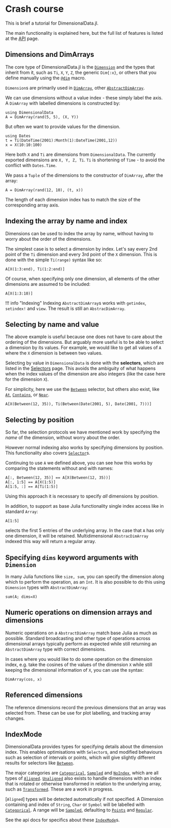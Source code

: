 # Crash course

This is brief a tutorial for DimensionalData.jl.

The main functionality is explained here, but the full list of features is
listed at the [API](@ref) page.

## Dimensions and DimArrays

The core type of DimensionalData.jl is the [`Dimension`](@ref) and the types
that inherit from it, such as `Ti`, `X`, `Y`, `Z`, the generic `Dim{:x}`, or
others that you define manually using the [`@dim`](@ref) macro.

`Dimension`s are primarily used in [`DimArray`](@ref), other
[`AbstractDimArray`](@ref).

We can use dimensions without a value index - these simply label the axis.
A `DimArray` with labelled dimensions is constructed by:

```@example main
using DimensionalData
A = DimArray(rand(5, 5), (X, Y))
```

But often we want to provide values for the dimension.

```@example main
using Dates
t = Ti(DateTime(2001):Month(1):DateTime(2001,12))
x = X(10:10:100)
```

Here both `X` and `Ti` are dimensions from `DimensionalData`. The currently
exported dimensions are `X, Y, Z, Ti`. `Ti` is shortening of `Time` -
to avoid the conflict with `Dates.Time`.

We pass a `Tuple` of the dimensions to the constructor of `DimArray`,
after the array:

```@example main
A = DimArray(rand(12, 10), (t, x))
```

The length of each dimension index has to match the size of the corresponding
array axis. 


## Indexing the array by name and index

Dimensions can be used to index the array by name, without having to worry
about the order of the dimensions.

The simplest case is to select a dimension by index. Let's say every 2nd point
of the `Ti` dimension and every 3rd point of the `X` dimension. This is done
with the simple `Ti(range)` syntax like so:

```@example main
A[X(1:3:end), Ti(1:2:end)]
```

Of course, when specifying only one dimension, all elements of the other
dimensions are assumed to be included:

```@example main
A[X(1:3:10)]
```

!!! info "Indexing"
    Indexing `AbstractDimArray`s works with `getindex`, `setindex!` and
    `view`. The result is still an `AbstracDimArray`.


## Selecting by name and value

The above example is useful because one does not have to care about the ordering
of the dimensions. But arguably more useful is to be able to select a dimension
by its values. For example, we would like to get all values of `A` where the `X`
dimension is between two values.

Selecting by value in `DimensionalData` is done with the **selectors**, which
are listed in the [Selectors](@ref) page. This avoids the ambiguity of what
happens when the index values of the dimension are also integers (like the case
here for the dimension `X`).

For simplicity, here we use the [`Between`](@ref) selector, but  others also
exist, like [`At`](@ref), [`Contains`](@ref), or [`Near`](@ref).

```@example main
A[X(Between(12, 35)), Ti(Between(Date(2001, 5), Date(2001, 7)))]
```

## Selecting by position

So far, the selection protocols we have mentioned work by specifying the _name_
of the dimension, without worry about the order.

However normal indexing also works by specifying dimensions by position. This
functionality also covers [`Selector`](@ref)s.

Continuing to use `A` we defined above, you can see how this works by comparing
the statements without and with names:

```@example main
A[:, Between(12, 35)] == A[X(Between(12, 35))]
A[:, 1:5] == A[X(1:5)]
A[1:5, :] == A[Ti(1:5)]
```

Using this approach it is necessary to specify _all_ dimensions by position. 

In addition, to support as base Julia functionality single index access like in
standard `Array`:

```@example main
A[1:5]
```

selects the first 5 entries of the underlying array. In the case that `A` has
only one dimension, it will be retained. Multidimensional
`AbstracDimArray` indexed this way will return a regular array.



## Specifying `dims` keyword arguments with `Dimension`

In many Julia functions like `size, sum`, you can specify the dimension along
which to perform the operation, as an `Int`. It is also possible to do this
using `Dimension` types with `AbstractDimArray`:

```@example main
sum(A; dims=X)
```

## Numeric operations on dimension arrays and dimensions

Numeric operations on a `AbstractDimArray` match base Julia as much as
possible. Standard broadcasting and other type of operations across dimensional
arrays typically perform as expected while still returning an
`AbstractDimArray` type with correct dimensions.

In cases where you would like to do some operation on the dimension index, e.g.
take the cosines of the values of the dimension `X` while still keeping the
dimensional information of `X`, you can use the syntax:

```@example main
DimArray(cos, x)
```

## Referenced dimensions

The reference dimensions record the previous dimensions that an array
was selected from. These can be use for plot labelling, and tracking array
changes.


## IndexMode

DimensionalData provides types for specifying details about the dimension index.
This enables optimisations with `Selector`s, and modified behaviours such as
selection of intervals or points, which will give slightly different results for
selectors like [`Between`](@ref).

The major categories are [`Categorical`](@ref), [`Sampled`](@ref) and
[`NoIndex`](@ref), which are all types of [`Aligned`](@ref).
[`Unaligned`](@ref) also exists to handle dimensions with an index that is
rotated or otherwise transformed in relation to the underlying array, such as
[`Transformed`](@ref). These are a work in progress.

[`Aligned`] types will be detected automatically if not specified. A
Dimension containing and index of `String`, `Char` or `Symbol` will be labelled
with [`Categorical`](@ref). A range will be [`Sampled`](@ref),
defaulting to [`Points`](@ref) and [`Regular`](@ref). 

See the api docs for specifics about these [`IndexMode`](@ref)s.
